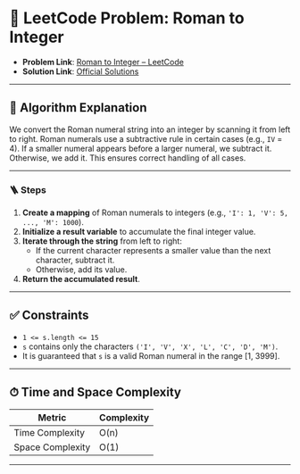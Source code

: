 # 🧩 LeetCode Problem: Roman to Integer

- **Problem Link**: [Roman to Integer – LeetCode](https://leetcode.com/problems/roman-to-integer/)
- **Solution Link**: [Official Solutions](https://leetcode.com/problems/roman-to-integer/solutions/)

---

## 🧠 Algorithm Explanation

We convert the Roman numeral string into an integer by scanning it from left to right. Roman numerals use a subtractive rule in certain cases (e.g., `IV` = 4). If a smaller numeral appears before a larger numeral, we subtract it. Otherwise, we add it. This ensures correct handling of all cases.

---

### 🪜 Steps

1. **Create a mapping** of Roman numerals to integers (e.g., `'I': 1, 'V': 5, ..., 'M': 1000`).
2. **Initialize a result variable** to accumulate the final integer value.
3. **Iterate through the string** from left to right:
   - If the current character represents a smaller value than the next character, subtract it.
   - Otherwise, add its value.
4. **Return the accumulated result**.

---

## ✅ Constraints

- `1 <= s.length <= 15`
- `s` contains only the characters `('I', 'V', 'X', 'L', 'C', 'D', 'M')`.
- It is guaranteed that `s` is a valid Roman numeral in the range [1, 3999].

---

## ⏱ Time and Space Complexity

| Metric            | Complexity |
|-------------------|------------|
| Time Complexity   | O(n)       |
| Space Complexity  | O(1)       |

---
